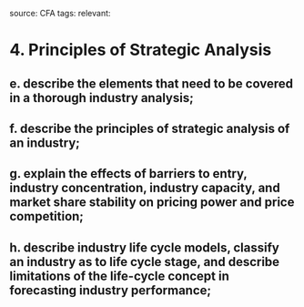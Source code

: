 source: CFA
tags: 
relevant: 

# 4. Principles of Strategic Analysis

## e. describe the elements that need to be covered in a thorough industry analysis;
## f. describe the principles of strategic analysis of an industry;
## g. explain the effects of barriers to entry, industry concentration, industry capacity, and market share stability on pricing power and price competition;
## h. describe industry life cycle models, classify an industry as to life cycle stage, and describe limitations of the life-cycle concept in forecasting industry performance;


